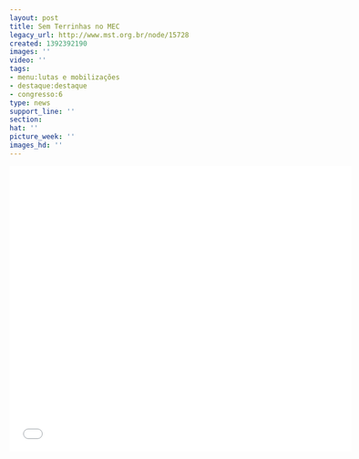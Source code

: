 ```yaml
---
layout: post
title: Sem Terrinhas no MEC
legacy_url: http://www.mst.org.br/node/15728
created: 1392392190
images: ''
video: ''
tags:
- menu:lutas e mobilizações
- destaque:destaque
- congresso:6
type: news
support_line: ''
section: 
hat: ''
picture_week: ''
images_hd: ''
---
```

<p style="text-align: center;"><iframe allowfullscreen="" src="//www.youtube.com/embed/BNcHX30oUrg" frameborder="0" height="500" width="600"></iframe></p>
